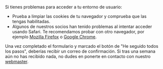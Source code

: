 Si tienes problemas para acceder a tu entorno de usuario:

* Prueba a limpiar las cookies de tu navegador y comprueba que las tengas habilitadas.
* Algunos de nuestros socios han tenido problemas al intentar acceder usando Safari. Te recomendamos probar con otro navegador, por ejemplo [Mozilla Firefox](https://www.mozilla.org/es-ES/firefox/new/) o [Google Chrome](https://www.google.com/chrome/).

Una vez completado el formulario y marcado el botón de "He seguido todos los pasos", deberías recibir un correo de confirmación. Si tras una semana aún no has recibido nada, no dudes en ponerte en contacto con nuestro [webmaster](mailto:webmaster@avem.es).
